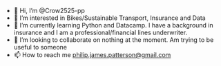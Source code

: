 - 👋 Hi, I’m @Crow2525-pp
- 👀 I’m interested in Bikes/Sustainable Transport, Insurance and Data
- 🌱 I’m currently learning Python and Datacamp.  I have a background in insurance and I am a professional/financial lines underwriter.
- 💞️ I’m looking to collaborate on nothing at the moment.  Am trying to be useful to someone
- 📫 How to reach me philip.james.patterson@gmail.com 

<!---
Crow2525-pp/Crow2525-pp is a ✨ special ✨ repository because its `README.md` (this file) appears on your GitHub profile.
You can click the Preview link to take a look at your changes.
--->
